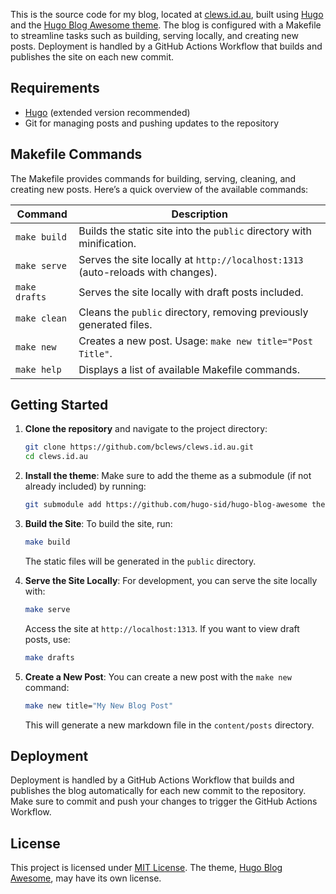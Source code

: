This is the source code for my blog, located at [clews.id.au](https://clews.id.au), built using [Hugo](https://gohugo.io/) and the [Hugo Blog Awesome theme](https://github.com/hugo-sid/hugo-blog-awesome). The blog is configured with a Makefile to streamline tasks such as building, serving locally, and creating new posts. Deployment is handled by a GitHub Actions Workflow that builds and publishes the site on each new commit.

## Requirements

- [Hugo](https://gohugo.io/getting-started/installing/) (extended version recommended)
- Git for managing posts and pushing updates to the repository

## Makefile Commands

The Makefile provides commands for building, serving, cleaning, and creating new posts. Here’s a quick overview of the available commands:

| Command         | Description                                                                                     |
|-----------------|-------------------------------------------------------------------------------------------------|
| `make build`    | Builds the static site into the `public` directory with minification.                           |
| `make serve`    | Serves the site locally at `http://localhost:1313` (auto-reloads with changes).                 |
| `make drafts`   | Serves the site locally with draft posts included.                                              |
| `make clean`    | Cleans the `public` directory, removing previously generated files.                             |
| `make new`      | Creates a new post. Usage: `make new title="Post Title"`.                                       |
| `make help`     | Displays a list of available Makefile commands.                                                 |

## Getting Started

1. **Clone the repository** and navigate to the project directory:

   ```bash
   git clone https://github.com/bclews/clews.id.au.git
   cd clews.id.au
   ```

2. **Install the theme**:
   Make sure to add the theme as a submodule (if not already included) by running:

   ```bash
   git submodule add https://github.com/hugo-sid/hugo-blog-awesome themes/hugo-blog-awesome
   ```

3. **Build the Site**:
   To build the site, run:

   ```bash
   make build
   ```

   The static files will be generated in the `public` directory.

4. **Serve the Site Locally**:
   For development, you can serve the site locally with:

   ```bash
   make serve
   ```

   Access the site at `http://localhost:1313`. If you want to view draft posts, use:

   ```bash
   make drafts
   ```

5. **Create a New Post**:
   You can create a new post with the `make new` command:

   ```bash
   make new title="My New Blog Post"
   ```

   This will generate a new markdown file in the `content/posts` directory.

## Deployment

Deployment is handled by a GitHub Actions Workflow that builds and publishes the blog automatically for each new commit to the repository. Make sure to commit and push your changes to trigger the GitHub Actions Workflow.

## License

This project is licensed under [MIT License](LICENSE). The theme, [Hugo Blog Awesome](https://github.com/hugo-sid/hugo-blog-awesome), may have its own license.
